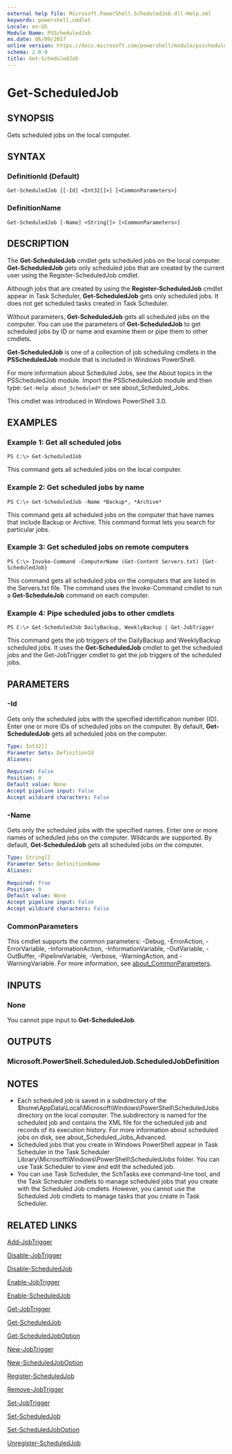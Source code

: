 ```yaml
---
external help file: Microsoft.PowerShell.ScheduledJob.dll-Help.xml
keywords: powershell,cmdlet
Locale: en-US
Module Name: PSScheduledJob
ms.date: 06/09/2017
online version: https://docs.microsoft.com/powershell/module/psscheduledjob/get-scheduledjob?view=powershell-5.1&WT.mc_id=ps-gethelp
schema: 2.0.0
title: Get-ScheduledJob
---
```


# Get-ScheduledJob

## SYNOPSIS
Gets scheduled jobs on the local computer.

## SYNTAX

### DefinitionId (Default)

```
Get-ScheduledJob [[-Id] <Int32[]>] [<CommonParameters>]
```

### DefinitionName

```
Get-ScheduledJob [-Name] <String[]> [<CommonParameters>]
```

## DESCRIPTION
The **Get-ScheduledJob** cmdlet gets scheduled jobs on the local computer.
**Get-ScheduledJob** gets only scheduled jobs that are created by the current user using the Register-ScheduledJob cmdlet.

Although jobs that are created by using the **Register-ScheduledJob** cmdlet appear in Task Scheduler, **Get-ScheduledJob** gets only scheduled jobs.
It does not get scheduled tasks created in Task Scheduler.

Without parameters, **Get-ScheduledJob** gets all scheduled jobs on the computer.
You can use the parameters of **Get-ScheduledJob** to get scheduled jobs by ID or name and examine them or pipe them to other cmdlets.

**Get-ScheduledJob** is one of a collection of job scheduling cmdlets in the **PSScheduledJob** module that is included in Windows PowerShell.

For more information about Scheduled Jobs, see the About topics in the PSScheduledJob module.
Import the PSScheduledJob module and then type: `Get-Help about_Scheduled*` or see about_Scheduled_Jobs.

This cmdlet was introduced in Windows PowerShell 3.0.

## EXAMPLES

### Example 1: Get all scheduled jobs

```
PS C:\> Get-ScheduledJob
```

This command gets all scheduled jobs on the local computer.

### Example 2: Get scheduled jobs by name

```
PS C:\> Get-ScheduledJob -Name *Backup*, *Archive*
```

This command gets all scheduled jobs on the computer that have names that include Backup or Archive.
This command format lets you search for particular jobs.

### Example 3: Get scheduled jobs on remote computers

```
PS C:\> Invoke-Command -ComputerName (Get-Content Servers.txt) {Get-ScheduledJob}
```

This command gets all scheduled jobs on the computers that are listed in the Servers.txt file.
The command uses the Invoke-Command cmdlet to run a **Get-ScheduleJob** command on each computer.

### Example 4: Pipe scheduled jobs to other cmdlets

```
PS C:\> Get-ScheduledJob DailyBackup, WeeklyBackup | Get-JobTrigger
```

This command gets the job triggers of the DailyBackup and WeeklyBackup scheduled jobs.
It uses the **Get-ScheduledJob** cmdlet to get the scheduled jobs and the Get-JobTrigger cmdlet to get the job triggers of the scheduled jobs.

## PARAMETERS

### -Id
Gets only the scheduled jobs with the specified identification number (ID).
Enter one or more IDs of scheduled jobs on the computer.
By default, **Get-ScheduledJob** gets all scheduled jobs on the computer.

```yaml
Type: Int32[]
Parameter Sets: DefinitionId
Aliases:

Required: False
Position: 0
Default value: None
Accept pipeline input: False
Accept wildcard characters: False
```

### -Name
Gets only the scheduled jobs with the specified names.
Enter one or more names of scheduled jobs on the computer.
Wildcards are supported.
By default, **Get-ScheduledJob** gets all scheduled jobs on the computer.

```yaml
Type: String[]
Parameter Sets: DefinitionName
Aliases:

Required: True
Position: 0
Default value: None
Accept pipeline input: False
Accept wildcard characters: False
```

### CommonParameters
This cmdlet supports the common parameters: -Debug, -ErrorAction, -ErrorVariable, -InformationAction, -InformationVariable, -OutVariable, -OutBuffer, -PipelineVariable, -Verbose, -WarningAction, and -WarningVariable. For more information, see [about_CommonParameters](https://go.microsoft.com/fwlink/?LinkID=113216).

## INPUTS

### None
You cannot pipe input to **Get-ScheduledJob**.

## OUTPUTS

### Microsoft.PowerShell.ScheduledJob.ScheduledJobDefinition

## NOTES

* Each scheduled job is saved in a subdirectory of the $home\AppData\Local\Microsoft\Windows\PowerShell\ScheduledJobs directory on the local computer. The subdirectory is named for the scheduled job and contains the XML file for the scheduled job and records of its execution history. For more information about scheduled jobs on disk, see about_Scheduled_Jobs_Advanced.
* Scheduled jobs that you create in Windows PowerShell appear in Task Scheduler in the Task Scheduler Library\Microsoft\Windows\PowerShell\ScheduledJobs folder. You can use Task Scheduler to view and edit the scheduled job.
* You can use Task Scheduler, the SchTasks.exe command-line tool, and the Task Scheduler cmdlets to manage scheduled jobs that you create with the Scheduled Job cmdlets. However, you cannot use the Scheduled Job cmdlets to manage tasks that you create in Task Scheduler.

## RELATED LINKS

[Add-JobTrigger](Add-JobTrigger.md)

[Disable-JobTrigger](Disable-JobTrigger.md)

[Disable-ScheduledJob](Disable-ScheduledJob.md)

[Enable-JobTrigger](Enable-JobTrigger.md)

[Enable-ScheduledJob](Enable-ScheduledJob.md)

[Get-JobTrigger](Get-JobTrigger.md)

[Get-ScheduledJob](Get-ScheduledJob.md)

[Get-ScheduledJobOption](Get-ScheduledJobOption.md)

[New-JobTrigger](New-JobTrigger.md)

[New-ScheduledJobOption](New-ScheduledJobOption.md)

[Register-ScheduledJob](Register-ScheduledJob.md)

[Remove-JobTrigger](Remove-JobTrigger.md)

[Set-JobTrigger](Set-JobTrigger.md)

[Set-ScheduledJob](Set-ScheduledJob.md)

[Set-ScheduledJobOption](Set-ScheduledJobOption.md)

[Unregister-ScheduledJob](Unregister-ScheduledJob.md)
